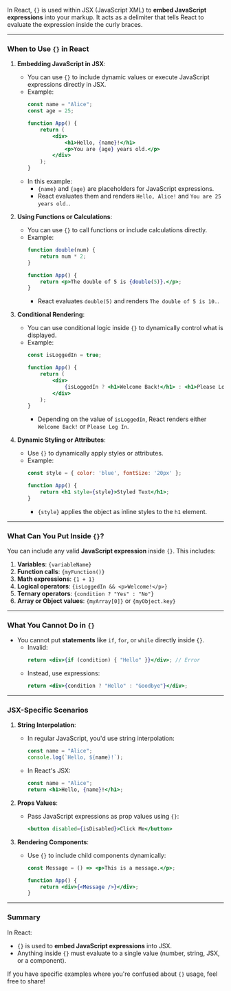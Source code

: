 In React, `{}` is used within JSX (JavaScript XML) to **embed JavaScript expressions** into your markup. It acts as a delimiter that tells React to evaluate the expression inside the curly braces.

---

### **When to Use `{}` in React**
1. **Embedding JavaScript in JSX**:
   - You can use `{}` to include dynamic values or execute JavaScript expressions directly in JSX.
   - Example:
     ```jsx
     const name = "Alice";
     const age = 25;

     function App() {
         return (
             <div>
                 <h1>Hello, {name}!</h1>
                 <p>You are {age} years old.</p>
             </div>
         );
     }
     ```
   - In this example:
     - `{name}` and `{age}` are placeholders for JavaScript expressions.
     - React evaluates them and renders `Hello, Alice!` and `You are 25 years old.`.

2. **Using Functions or Calculations**:
   - You can use `{}` to call functions or include calculations directly.
   - Example:
     ```jsx
     function double(num) {
         return num * 2;
     }

     function App() {
         return <p>The double of 5 is {double(5)}.</p>;
     }
     ```
     - React evaluates `double(5)` and renders `The double of 5 is 10.`.

3. **Conditional Rendering**:
   - You can use conditional logic inside `{}` to dynamically control what is displayed.
   - Example:
     ```jsx
     const isLoggedIn = true;

     function App() {
         return (
             <div>
                 {isLoggedIn ? <h1>Welcome Back!</h1> : <h1>Please Log In</h1>}
             </div>
         );
     }
     ```
     - Depending on the value of `isLoggedIn`, React renders either `Welcome Back!` or `Please Log In`.

4. **Dynamic Styling or Attributes**:
   - Use `{}` to dynamically apply styles or attributes.
   - Example:
     ```jsx
     const style = { color: 'blue', fontSize: '20px' };

     function App() {
         return <h1 style={style}>Styled Text</h1>;
     }
     ```
     - `{style}` applies the object as inline styles to the `h1` element.

---

### **What Can You Put Inside `{}`?**
You can include any valid **JavaScript expression** inside `{}`. This includes:
1. **Variables**: `{variableName}`
2. **Function calls**: `{myFunction()}`
3. **Math expressions**: `{1 + 1}`
4. **Logical operators**: `{isLoggedIn && <p>Welcome!</p>}`
5. **Ternary operators**: `{condition ? "Yes" : "No"}`
6. **Array or Object values**: `{myArray[0]}` or `{myObject.key}`

---

### **What You Cannot Do in `{}`**
- You cannot put **statements** like `if`, `for`, or `while` directly inside `{}`.
  - Invalid:
    ```jsx
    return <div>{if (condition) { "Hello" }}</div>; // Error
    ```
  - Instead, use expressions:
    ```jsx
    return <div>{condition ? "Hello" : "Goodbye"}</div>;
    ```

---

### **JSX-Specific Scenarios**
1. **String Interpolation**:
   - In regular JavaScript, you'd use string interpolation:
     ```javascript
     const name = "Alice";
     console.log(`Hello, ${name}!`);
     ```
   - In React's JSX:
     ```jsx
     const name = "Alice";
     return <h1>Hello, {name}!</h1>;
     ```

2. **Props Values**:
   - Pass JavaScript expressions as prop values using `{}`:
     ```jsx
     <button disabled={isDisabled}>Click Me</button>
     ```

3. **Rendering Components**:
   - Use `{}` to include child components dynamically:
     ```jsx
     const Message = () => <p>This is a message.</p>;

     function App() {
         return <div>{<Message />}</div>;
     }
     ```

---

### **Summary**
In React:
- `{}` is used to **embed JavaScript expressions** into JSX.
- Anything inside `{}` must evaluate to a single value (number, string, JSX, or a component).

If you have specific examples where you're confused about `{}` usage, feel free to share!